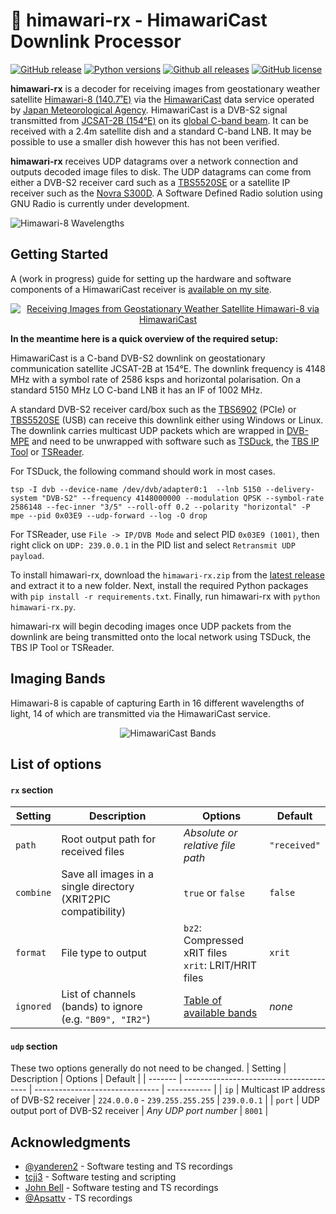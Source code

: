 # :satellite: himawari-rx - HimawariCast Downlink Processor

[![GitHub release](https://img.shields.io/github/release/sam210723/himawari-rx.svg)](https://github.com/sam210723/himawari-rx/releases/latest)
[![Python versions](https://img.shields.io/badge/python-3.6%20%7C%203.7%20%7C%203.8-blue)](https://www.python.org/)
[![Github all releases](https://img.shields.io/github/downloads/sam210723/himawari-rx/total.svg)](https://github.com/sam210723/himawari-rx/releases/latest)
[![GitHub license](https://img.shields.io/github/license/sam210723/himawari-rx.svg)](https://github.com/sam210723/himawari-rx/blob/master/LICENSE)

**himawari-rx** is a decoder for receiving images from geostationary weather satellite [Himawari-8 (140.7˚E)](https://himawari8.nict.go.jp/) via the [HimawariCast](https://www.data.jma.go.jp/mscweb/en/himawari89/himawari_cast/himawari_cast.php) data service operated by [Japan Meteorological Agency](https://www.data.jma.go.jp/mscweb/en/index.html). HimawariCast is a DVB-S2 signal transmitted from [JCSAT-2B (154°E)](https://www.jsat.net/en/contour/jcsat-2b.html) on its [global C-band beam](https://www.satbeams.com/footprints?beam=8542). It can be received with a 2.4m satellite dish and a standard C-band LNB. It may be possible to use a smaller dish however this has not been verified.

**himawari-rx** receives UDP datagrams over a network connection and outputs decoded image files to disk. The UDP datagrams can come from either a DVB-S2 receiver card such as a [TBS5520SE](https://www.tbsdtv.com/products/tbs5520se_multi-standard_tv_tuner_usb_box.html) or a satellite IP receiver such as the [Novra S300D](https://novra.com/product/s300d-receiver). A Software Defined Radio solution using GNU Radio is currently under development.

![Himawari-8 Wavelengths](https://vksdr.com/bl-content/uploads/pages/95f4812a86753b6057b0e37ce4daa5d1/wavelengths.png)


## Getting Started
A (work in progress) guide for setting up the hardware and software components of a HimawariCast receiver is [available on my site](https://vksdr.com/himawari-rx).

<a href="https://vksdr.com/himawari-rx" target="_blank"><p align="center"><img src="https://vksdr.com/bl-content/uploads/pages/95f4812a86753b6057b0e37ce4daa5d1/guide-thumb-white.png" title="Receiving Images from Geostationary Weather Satellite Himawari-8 via HimawariCast"></p></a>

**In the meantime here is a quick overview of the required setup:**

HimawariCast is a C-band DVB-S2 downlink on geostationary communication satellite JCSAT-2B at 154°E. The downlink frequency is 4148 MHz with a symbol rate of 2586 ksps and horizontal polarisation. On a standard 5150 MHz LO C-band LNB it has an IF of 1002 MHz.

A standard DVB-S2 receiver card/box such as the [TBS6902](https://www.tbsdtv.com/products/tbs6902-dvb-s2-dual-tuner-pcie-card.html) (PCIe) or [TBS5520SE](https://www.tbsdtv.com/products/tbs5520se_multi-standard_tv_tuner_usb_box.html) (USB) can receive this downlink either using Windows or Linux. The downlink carries multicast UDP packets which are wrapped in [DVB-MPE](https://en.wikipedia.org/wiki/Multiprotocol_Encapsulation) and need to be unwrapped with software such as [TSDuck](https://tsduck.io/), the [TBS IP Tool](https://www.tbsdtv.com/blog/tbs-ip-tool-is-updated-to-v3-0-5-0-which-added-tbs5927-support.html) or [TSReader](https://www.tsreader.com/).

For TSDuck, the following command should work in most cases. 

```
tsp -I dvb --device-name /dev/dvb/adapter0:1  --lnb 5150 --delivery-system "DVB-S2" --frequency 4148000000 --modulation QPSK --symbol-rate 2586148 --fec-inner "3/5" --roll-off 0.2 --polarity "horizontal" -P mpe --pid 0x03E9 --udp-forward --log -O drop
```

For TSReader, use ``File -> IP/DVB Mode`` and select PID ``0x03E9 (1001)``, then right click on ``UDP: 239.0.0.1`` in the PID list and select ``Retransmit UDP payload``.

To install himawari-rx, download the ``himawari-rx.zip`` from the [latest release](https://github.com/sam210723/himawari-rx/releases/latest) and extract it to a new folder. Next, install the required Python packages with ``pip install -r requirements.txt``. Finally, run himawari-rx with ``python himawari-rx.py``.

himawari-rx will begin decoding images once UDP packets from the downlink are being transmitted onto the local network using TSDuck, the TBS IP Tool or TSReader.


## Imaging Bands
Himawari-8 is capable of capturing Earth in 16 different wavelengths of light, 14 of which are transmitted via the HimawariCast service.

<p align="center"><img src="https://vksdr.com/bl-content/uploads/pages/95f4812a86753b6057b0e37ce4daa5d1/bands_w.png" title="HimawariCast Bands"></p>

<!--
| Band | Detail  | Identifier  | Size  | Resolution    |
| ---- | ------- | ----------- | ----- | ------------- |
| 3    | 1 km/px | ``VIS``     | 75 MB | 11000 x 11000 |
| 4    | 4 km/px | ``B04``     | 6 MB  | 2750 x 2750   |
| 5    | 4 km/px | ``B05``     | 6 MB  | 2750 x 2750   |
| 6    | 4 km/px | ``B06``     | 6 MB  | 2750 x 2750   |
| 7    | 4 km/px | ``IR4``     | 6 MB  | 2750 x 2750   |
| 8    | 4 km/px | ``IR3``     | 4 MB  | 2750 x 2750   |
| 9    | 4 km/px | ``B09``     | 4 MB  | 2750 x 2750   |
| 10   | 4 km/px | ``B10``     | 4 MB  | 2750 x 2750   |
| 11   | 4 km/px | ``B11``     | 6 MB  | 2750 x 2750   |
| 12   | 4 km/px | ``B12``     | 5 MB  | 2750 x 2750   |
| 13   | 4 km/px | ``IR1``     | 6 MB  | 2750 x 2750   |
| 14   | 4 km/px | ``B14``     | 6 MB  | 2750 x 2750   |
| 15   | 4 km/px | ``IR2``     | 6 MB  | 2750 x 2750   |
| 16   | 4 km/px | ``B16``     | 5 MB  | 2750 x 2750   |
-->

## List of options
#### `rx` section
| Setting   | Description                                                                   | Options                                                 | Default      |
| --------- | ----------------------------------------------------------------------------- | ------------------------------------------------------- | ------------ |
| `path`    | Root output path for received files                                           | *Absolute or relative file path*                        | `"received"` |
| `combine` | Save all images in a single directory (XRIT2PIC compatibility)                | `true` or `false`                                       | `false`      |
| `format`  | File type to output                                                           | `bz2`: Compressed xRIT files<br>`xrit`: LRIT/HRIT files | `xrit`       |
| `ignored` | List of channels (bands) to ignore<br>(e.g. `"B09", "IR2"`)                   | <a href="#imaging-bands">Table of available bands</a>   | *none*       |

#### `udp` section
These two options generally do not need to be changed.
| Setting | Description                             | Options                         | Default     |
| ------- | --------------------------------------- | ------------------------------- | ----------- |
| `ip`    | Multicast IP address of DVB-S2 receiver | `224.0.0.0` - `239.255.255.255` | `239.0.0.1` |
| `port`  | UDP output port of DVB-S2 receiver      | *Any UDP port number*           | `8001`      |


## Acknowledgments
  - [@yanderen2](https://twitter.com/yanderen2) - Software testing and TS recordings
  - [tcjj3](https://github.com/tcjj3) - Software testing and scripting
  - [John Bell](https://twitter.com/eswnl) - Software testing and TS recordings
  - [@Apsattv](https://twitter.com/Apsattv) - TS recordings
